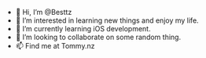 - 👋 Hi, I’m @Besttz
- 👀 I’m interested in learning new things and enjoy my life.
- 🌱 I’m currently learning iOS development.
- 💞️ I’m looking to collaborate on some random thing.
- 📫 Find me at Tommy.nz

<!---
Besttz/Besttz is a ✨ special ✨ repository because its `README.md` (this file) appears on your GitHub profile.
You can click the Preview link to take a look at your changes.
--->
